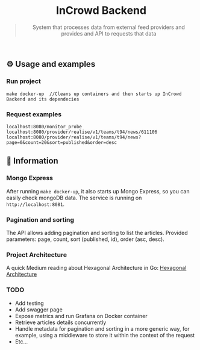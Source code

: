 <div align="center">
  <h1>InCrowd Backend</h1>
  <blockquote>System that processes data from external feed providers and provides and API to requests that data</blockquote>
</div>

<br/>

## ⚙️ Usage and examples

### Run project

```
make docker-up  //Cleans up containers and then starts up InCrowd Backend and its dependecies
```

### Request examples

```
localhost:8080/monitor_probe
localhost:8080/provider/realise/v1/teams/t94/news/611106
localhost:8080/provider/realise/v1/teams/t94/news?page=0&count=20&sort=published&order=desc
```


## 📜 Information

### Mongo Express
After running ```make docker-up```, it also starts up Mongo Express, so you can easily check mongoDB data. The service is running on ```http://localhost:8081```. 

### Pagination and sorting
The API allows adding pagination and sorting to list the articles. Provided parameters: page, count, sort (published, id), order (asc, desc).

### Project Architecture
A quick Medium reading about Hexagonal Architecture in Go: [Hexagonal Architecture](https://medium.com/@matiasvarela/hexagonal-architecture-in-go-cfd4e436faa3)

### TODO
- Add testing
- Add swagger page
- Expose metrics and run Grafana on Docker container
- Retrieve articles details concurrently
- Handle metadata for pagination and sorting in a more generic way, for example, using a middleware to store it within the context of the request
- Etc...
